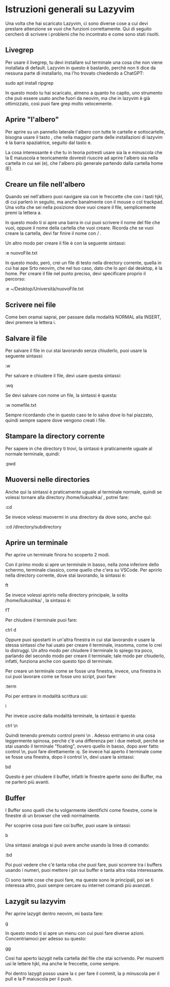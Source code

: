 # Istruzioni generali su Lazyvim

Una volta che hai scaricato Lazyvim, ci sono diverse cose a cui devi prestare attenzione se vuoi che funzioni correttamente. Quì di seguito cercherò di scrivere i problemi che ho incontrato e come sono stati risolti.

## Livegrep

Per usare il livegrep, tu devi installare sul terminale una cosa che non viene installata di default. Lazyvim in questo è bastardo, perchè non ti dice da nessuna parte di installarlo, ma l'ho trovato chiedendo a ChatGPT:

   sudo apt install ripgrep 

In questo modo tu hai scaricato, almeno a quanto ho capito, uno strumento che può essere usato anche fuori da neovim, ma che in lazyvim è già ottimizzato, così puoi fare grep molto velocemente.

## Aprire "l'albero"

Per aprire su un pannello laterale l'albero con tutte le cartelle e sottocartelle, bisogna usare il tasto <special>, che nella maggior parte delle installazioni di lazyvim è la barra spaziatrice, seguito dal tasto e.

La cosa interessante è che tu in teoria potresti usare sia la e minuscola che la E maiuscola e teoricamente dovresti riuscire ad aprire l'albero sia nella cartella in cui sei (e), che l'albero più generale partendo dalla cartella home (E).

## Creare un file nell'albero

Quando sei nell'albero puoi navigare sia con le freccette che con i tasti hjkl, di cui parlerò in seguito, ma anche banalmente con il mouse o col trackpad. Una volta che sei nella posizione dove vuoi creare il file, semplicemente premi la lettera a.

In questo modo ti si apre una barra in cui puoi scrivere il nome del file che vuoi, oppure il nome della cartella che vuoi creare. Ricorda che se vuoi creare la cartella, devi far finire il nome con / .

Un altro modo per creare il file è con la seguente sintassi:

   :e nuovoFile.txt

In questo modo, però, crei un file di testo nella directory corrente, quella in cui hai ape Srto neovim, che nel tuo caso, dato che lo apri dal desktop, è la home. Per creare il file nel punto preciso, devi specificare proprio il percorso:

   :e ~/Desktop/Università/nuovoFile.txt 

## Scrivere nei file

Come ben oramai saprai, per passare dalla modalità NORMAL alla INSERT, devi premere la lettera i.

## Salvare il file

Per salvare il file in cui stai lavorando senza chiuderlo, puoi usare la seguente sintassi:

   :w 

Per salvare e chiudere il file, devi usare questa sintassi:

   :wq

Se devi salvare con nome un file, la sintassi è questa:

   :w nomefile.txt

Sempre ricordando che in questo caso te lo salva dove lo hai piazzato, quindi sempre sapere dove vengono creati i file.

## Stampare la directory corrente

Per sapere in che directory ti trovi, la sintassi è praticamente uguale al normale terminale, quindi:

   :pwd

## Muoversi nelle directories 

Anche quì la sintassi è praticamente uguale al terminale normale, quindi se volessi tornare alla directory /home/liukushka/ , potrei fare:

   :cd

Se invece volessi muovermi in una directory da dove sono, anche quì:

   :cd /directory/subdirectory 

## Aprire un terminale

Per aprire un terminale finora ho scoperto 2 modi.

Con il primo modo si apre un terminale in basso, nella zona inferiore dello schermo, terminale classico, come quello che c'era su VSCode. Per aprirlo nella directory corrente, dove stai lavorando, la sintassi è:

   <special>ft

Se invece volessi aprirlo nella directory principale, la solita /home/liukushka/ , la sintassi è:

   <special>fT 

Per chiudere il terminale puoi fare:

   ctrl d 

Oppure puoi spostarti in un'altra finestra in cui stai lavorando e usare la stessa sintassi che hai usato per creare il terminale, insomma, come lo crei lo distruggi. Un altro modo per chiudere il terminale lo spiego tra poco, parlando del secondo modo per creare il terminale; tale modo per chiuderlo, infatti, funziona anche con questo tipo di terminale.

Per creare un terminale come se fosse una finestra, invece, una finestra in cui puoi lavorare come se fosse uno script, puoi fare:

   :term 

Poi per entrare in modalità scrittura usi:

   i 

Per invece uscire dalla modalità terminale, la sintassi è questa:

   ctrl \n 

Quindi tenendo premuto control premi \n . Adesso entriamo in una cosa leggermente spinosa, perchè c'è una differenza per i due metodi, perchè se stai usando il terminale "floating", ovvero quello in basso, dopo aver fatto control \n, puoi fare direttamente :q. Se invece hai aperto il terminale come se fosse una finestra, dopo il control \n, devi usare la sintassi:

   <special> bd 

Questo è per chiudere il buffer, infatti le finestre aperte sono dei Buffer, ma ne parlerò più avanti.

## Buffer

I Buffer sono quelli che tu volgarmente identifichi come finestre, come le finestre di un browser che vedi normalmente.

Per scoprire cosa puoi fare coi buffer, puoi usare la sintassi:

   <special> b 

Una sintassi analoga si può avere anche usando la linea di comando:

   :bd 

Poi puoi vedere che c'è tanta roba che puoi fare, puoi scorrere tra i buffers usando i numeri, puoi mettere i pin sui buffer e tanta altra roba interessante.

Ci sono tante cose che puoi fare, ma queste sono le principali, poi se ti interessa altro, puoi sempre cercare su internet comandi più avanzati. 

## Lazygit su lazyvim

Per aprire lazygit dentro neovim, mi basta fare:

   <special> g 

In questo modo ti si apre un menu con cui puoi fare diverse azioni. Concentriamoci per adesso su questo:

   <special> gg 

Così hai aperto lazygit nella cartella del file che stai scrivendo. Per muoverti usi le lettere hjkl, ma anche le freccette, come sempre.

Poi dentro lazygit posso usare la c per fare il commit, la p minuscola per il pull e la P maiuscola per il push.


